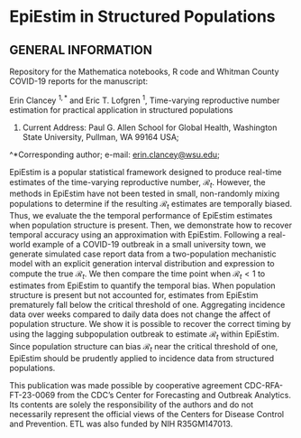 # EpiEstim in Structured Populations

## GENERAL INFORMATION
Repository for the Mathematica notebooks, R code and Whitman County COVID-19 reports for the manuscript:

Erin Clancey $^{1,\ast}$ and Eric T. Lofgren $^1$, Time-varying reproductive number estimation for practical application in structured populations

1. Current Address: Paul G. Allen School for Global Health, Washington State University, Pullman, WA 99164 USA;

^*Corresponding author; e-mail: erin.clancey@wsu.edu;

EpiEstim is a popular statistical framework designed to produce real-time estimates of the time-varying reproductive number, $\mathcal{R}_t$. However, the methods in  EpiEstim have not been tested in small, non-randomly mixing populations to determine if the resulting $\mathcal{R}_t$ estimates are temporally biased. Thus, we evaluate the the temporal performance of EpiEstim estimates when population structure is present. Then, we demonstrate how to recover temporal accuracy using an approximation with EpiEstim. Following a real-world example of a COVID-19 outbreak in a small university town, we generate simulated case report data from a two-population mechanistic model with an explicit generation interval distribution and expression to compute the true $\mathcal{R}_t$. We then compare the time point when $\mathcal{R}_t<1$ to estimates from EpiEstim to quantify the temporal bias. When population structure is present but not accounted for, estimates from EpiEstim prematurely fall below the critical threshold of one. Aggregating incidence data over weeks compared to daily data does not change the affect of population structure. We show it is possible to recover the correct timing by using the lagging subpopulation outbreak to estimate $\mathcal{R}_t$ within EpiEstim. Since population structure can bias $\mathcal{R}_t$ near the critical threshold of one, EpiEstim should be prudently applied to incidence data from structured populations.

This publication was made possible by cooperative agreement CDC-RFA-FT-23-0069 from the CDC’s Center for Forecasting and Outbreak Analytics. Its contents are solely the responsibility of the authors and do not necessarily represent the official views of the Centers for Disease Control and Prevention.  ETL was also funded by NIH R35GM147013.
